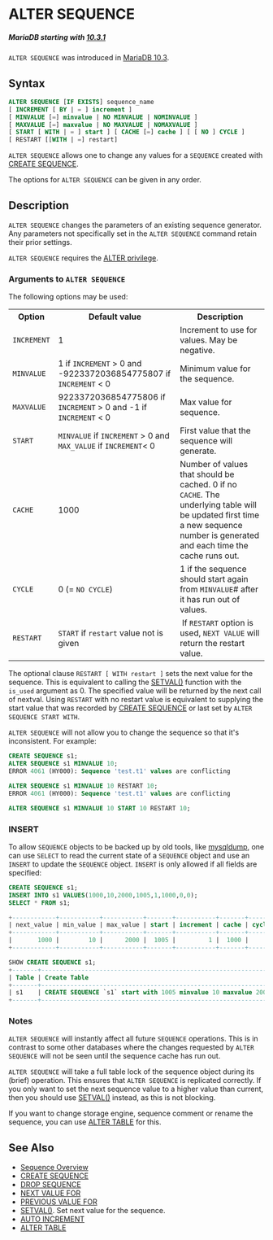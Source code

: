 # ALTER SEQUENCE

##### MariaDB starting with [10.3.1](/kb/en/mariadb-1031-release-notes/)

`ALTER SEQUENCE` was introduced in [MariaDB 10.3](/kb/en/what-is-mariadb-103/).

## Syntax

```sql
ALTER SEQUENCE [IF EXISTS] sequence_name
[ INCREMENT [ BY | = ] increment ]
[ MINVALUE [=] minvalue | NO MINVALUE | NOMINVALUE ]
[ MAXVALUE [=] maxvalue | NO MAXVALUE | NOMAXVALUE ]
[ START [ WITH | = ] start ] [ CACHE [=] cache ] [ [ NO ] CYCLE ]
[ RESTART [[WITH | =] restart]
```

`ALTER SEQUENCE` allows one to change any values for a `SEQUENCE` created with [CREATE SEQUENCE](/sql-statements-structure/sequences/create-sequence/).

The options for `ALTER SEQUENCE` can be given in any order.

## Description

`ALTER SEQUENCE` changes the parameters of an existing sequence generator. Any parameters not specifically set in the `ALTER SEQUENCE` command retain their prior settings.

`ALTER SEQUENCE` requires the [ALTER privilege](/sql-statements-structure/sql-statements/account-management-sql-commands/grant/).

### Arguments to `ALTER SEQUENCE`

The following options may be used:

<table><tbody><tr><th>Option</th><th>Default value</th><th>Description</th></tr>
<tr><td><code>INCREMENT</code></td><td>1</td><td>Increment to use for values. May be negative.</td></tr>
<tr><td><code>MINVALUE</code></td><td>1 if <code>INCREMENT</code> &gt; 0 and -9223372036854775807 if <code>INCREMENT</code> &lt; 0</td><td>Minimum value for the sequence.</td></tr>
<tr><td><code>MAXVALUE</code></td><td>9223372036854775806 if <code>INCREMENT</code> &gt; 0 and -1 if <code>INCREMENT</code> &lt; 0</td><td>Max value for sequence.</td></tr>
<tr><td><code>START</code></td><td><code>MINVALUE</code> if <code>INCREMENT</code> &gt; 0 and <code>MAX_VALUE</code> if <code>INCREMENT</code>&lt; 0</td><td>First value that the sequence will generate.</td></tr>
<tr><td><code>CACHE</code></td><td>1000</td><td>Number of values that should be cached. 0 if no <code>CACHE</code>.  The underlying table will be updated first time a new sequence number is generated and each time the cache runs out.</td></tr>
<tr><td><code>CYCLE</code></td><td>0 (= <code>NO CYCLE</code>)</td><td>1 if the sequence should start again from <code>MINVALUE</code># after it has run out of values.</td></tr>
<tr><td><code>RESTART</code></td><td><code>START</code> if <code>restart</code> value not is given</td><td>&nbsp;If  <code>RESTART</code> option is used, <code>NEXT VALUE</code> will return the restart value.</td></tr>
</tbody></table>

The optional clause `RESTART [ WITH restart ]` sets the next value for the sequence. This is equivalent to calling the [SETVAL()](/sql-statements-structure/sequences/sequence-functions/setval/) function with the `is_used` argument as 0. The specified value will be returned by the next call of nextval.  Using `RESTART` with no restart value is
equivalent to supplying the start value that was recorded by
[CREATE SEQUENCE](/sql-statements-structure/sequences/create-sequence/) or last set by `ALTER SEQUENCE START WITH`.

`ALTER SEQUENCE` will not allow you to change the sequence so that it's inconsistent. For example:

```sql
CREATE SEQUENCE s1;
ALTER SEQUENCE s1 MINVALUE 10;
ERROR 4061 (HY000): Sequence 'test.t1' values are conflicting

ALTER SEQUENCE s1 MINVALUE 10 RESTART 10;
ERROR 4061 (HY000): Sequence 'test.t1' values are conflicting

ALTER SEQUENCE s1 MINVALUE 10 START 10 RESTART 10;
```

### INSERT

To allow `SEQUENCE` objects to be backed up by old tools, like [mysqldump](/clients-utilities/backup-restore-and-import-clients/mysqldump/), one can use `SELECT` to read the current state of a `SEQUENCE` object and use an `INSERT` to update the `SEQUENCE` object.  `INSERT` is only allowed if all fields are specified:

```sql
CREATE SEQUENCE s1;
INSERT INTO s1 VALUES(1000,10,2000,1005,1,1000,0,0);
SELECT * FROM s1;

+------------+-----------+-----------+-------+-----------+-------+-------+-------+
| next_value | min_value | max_value | start | increment | cache | cycle | round |
+------------+-----------+-----------+-------+-----------+-------+-------+-------+
|       1000 |        10 |      2000 |  1005 |         1 |  1000 |     0 |     0 |
+------------+-----------+-----------+-------+-----------+-------+-------+-------+

SHOW CREATE SEQUENCE s1;
+-------+--------------------------------------------------------------------------------------------------------------+
| Table | Create Table                                                                                                 |
+-------+--------------------------------------------------------------------------------------------------------------+
| s1    | CREATE SEQUENCE `s1` start with 1005 minvalue 10 maxvalue 2000 increment by 1 cache 1000 nocycle ENGINE=Aria |
+-------+--------------------------------------------------------------------------------------------------------------+
```

### Notes

`ALTER SEQUENCE` will instantly affect all future `SEQUENCE` operations.  This is in contrast to some other databases where the changes requested by `ALTER SEQUENCE` will not be seen until the sequence cache has run out.

`ALTER SEQUENCE` will take a full table lock of the sequence object during
its (brief) operation. This ensures that `ALTER SEQUENCE` is replicated
correctly.  If you only want to set the next sequence value to a
higher value than current, then you should use [SETVAL()](/sql-statements-structure/sequences/sequence-functions/setval/)
instead, as this is not blocking.

If you want to change storage engine, sequence comment or rename the sequence, you can use [ALTER TABLE](/sql-statements-structure/sql-statements/data-definition/alter/alter-table/) for this.

## See Also

- [Sequence Overview](/sql-statements-structure/sequences/sequence-overview/)
- [CREATE SEQUENCE](/sql-statements-structure/sequences/create-sequence/)
- [DROP SEQUENCE](/sql-statements-structure/sequences/drop-sequence/)
- [NEXT VALUE FOR](/sql-statements-structure/sequences/sequence-functions/next-value-for-sequence_name/)
- [PREVIOUS VALUE FOR](/sql-statements-structure/sequences/sequence-functions/previous-value-for-sequence_name/)
- [SETVAL()](/sql-statements-structure/sequences/sequence-functions/setval/).  Set next value for the sequence.
- [AUTO INCREMENT](/columns-storage-engines-and-plugins/data-types/auto_increment/)
- [ALTER TABLE](/sql-statements-structure/sql-statements/data-definition/alter/alter-table/)